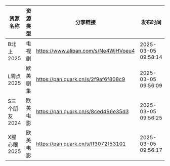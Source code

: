 | 资源名称      | 资源类型 | 分享链接                                 | 发布时间                |
| --------- | ---- | ------------------------------------ | ------------------- |
| B北上2025   | 电视剧  | https://www.alipan.com/s/Ne4WjHVoeu4 | 2025-03-05 09:58:14 |
| L零点2025   | 欧美剧集 | https://pan.quark.cn/s/2f9af6f808c9  | 2025-03-05 09:56:09 |
| S三个朋友2024 | 欧美电影 | https://pan.quark.cn/s/8ced496e35d3  | 2025-03-05 09:56:25 |
| X腥心眼2025  | 欧美电影 | https://pan.quark.cn/s/ff3072f53101  | 2025-03-05 09:56:17 |
